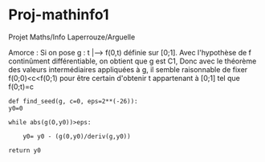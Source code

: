 # Proj-mathinfo1
Projet Maths/Info Laperrouze/Arguelle

Amorce : Si on pose g : t |--> f(0,t) définie sur [0;1]. Avec l'hypothèse de f continûment différentiable, on obtient que g est C1,
 Donc avec le théorème des valeurs intermédiaires appliquées à g, il semble raisonnable de fixer f(0;0)<c<f(0;1) pour être certain d'obtenir t appartenant à [0;1] tel que f(0;t)=c



    def find_seed(g, c=0, eps=2**(-26)):
    y0=0
    
    while abs(g(O,y0))>eps:
        
        y0= y0 - (g(0,y0)/deriv(g,y0))
        
    return y0
    
